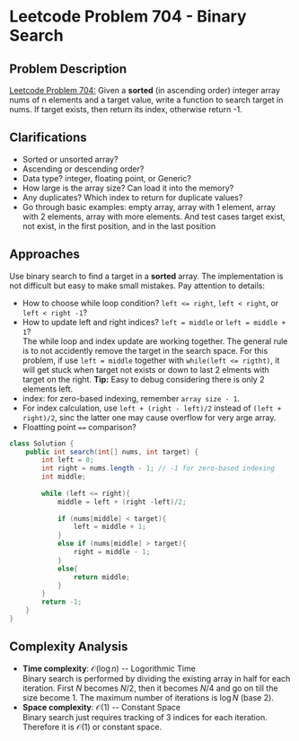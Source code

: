 # Leetcode Problem 704 - Binary Search

## Problem Description
[Leetcode Problem 704:](https://leetcode.com/problems/binary-search/) Given a **sorted** (in ascending order) integer array nums of n elements and a target value, write a function to search target in nums. If target exists, then return its index, otherwise return -1.

## Clarifications
* Sorted or unsorted array?
* Ascending or descending order?
* Data type? integer, floating point, or Generic?
* How large is the array size? Can load it into the memory?
* Any duplicates? Which index to return for duplicate values?
* Go through basic examples: empty array, array with 1 element, array with 2 elements, array with more elements. And test cases target exist, not exist, in the first position, and in the last position

## Approaches
Use binary search to find a target in a **sorted** array. The implementation is not difficult but easy to make small mistakes. Pay attention to details:  
* How to choose while loop condition? `left <= right`, `left < right`, or `left < right -1`?  
* How to update left and right indices? `left = middle` or `left = middle + 1`?  
The while loop and index update are working together. The general rule is to not accidently remove the target in the search space. For this problem, if use `left = middle` together with `while(left <= rigtht)`, it will get stuck when target not exists or down to last 2 elments with target on the right. **Tip:** Easy to debug considering there is only 2 elements left.
* index: for zero-based indexing, remember `array size - 1`.
* For index calculation, use `left + (right - left)/2` instead of `(left + right)/2`, sinc the latter one may cause overflow for very arge array. 
* Floatting point `==` comparison?


```java
class Solution {
    public int search(int[] nums, int target) {
        int left = 0;
        int right = nums.length - 1; // -1 for zero-based indexing
        int middle;
        
        while (left <= right){
            middle = left + (right -left)/2;
            
            if (nums[middle] < target){
                left = middle + 1;
            }
            else if (nums[middle] > target){
                right = middle - 1;
            }
            else{
                return middle;
            }                
        }
        return -1;
    }
}
```

## Complexity Analysis
* **Time complexity**: $\mathcal{O}(\log n)$ -- Logorithmic Time  
Binary search is performed by dividing the existing array in half for each iteration. First $N$ becomes $N/2$, then it becomes $N/4$ and go on till the size become 1. The maximum number of iterations is $\log N$ (base 2).
* **Space complexity**: $\mathcal{O}(1)$ -- Constant Space  
Binary search just requires tracking of 3 indices for each iteration. Therefore it is $\mathcal{O}(1)$ or constant space.


